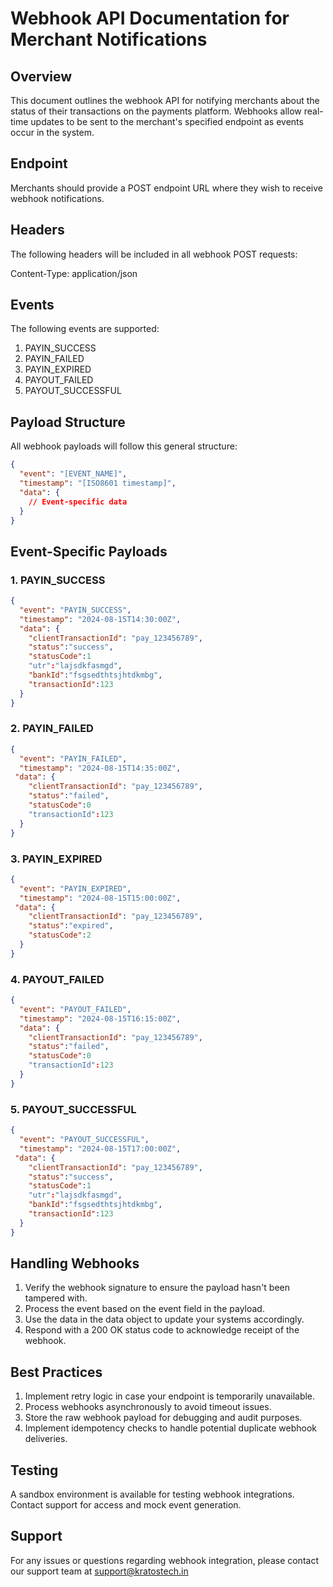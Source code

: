 # Webhook API Documentation for Merchant Notifications

## Overview

This document outlines the webhook API for notifying merchants about the status of their transactions on the payments platform. Webhooks allow real-time updates to be sent to the merchant's specified endpoint as events occur in the system.

## Endpoint

Merchants should provide a POST endpoint URL where they wish to receive webhook notifications.

## Headers

The following headers will be included in all webhook POST requests:


Content-Type: application/json


## Events

The following events are supported:

1. PAYIN_SUCCESS
2. PAYIN_FAILED
3. PAYIN_EXPIRED
4. PAYOUT_FAILED
5. PAYOUT_SUCCESSFUL

## Payload Structure

All webhook payloads will follow this general structure:

```json
{
  "event": "[EVENT_NAME]",
  "timestamp": "[ISO8601 timestamp]",
  "data": {
    // Event-specific data
  }
}
```


## Event-Specific Payloads

### 1. PAYIN_SUCCESS

```json
{
  "event": "PAYIN_SUCCESS",
  "timestamp": "2024-08-15T14:30:00Z",
  "data": {
    "clientTransactionId": "pay_123456789",
    "status":"success",
    "statusCode":1
    "utr":"lajsdkfasmgd",
    "bankId":"fsgsedthtsjhtdkmbg",
    "transactionId":123
  }
}
```


### 2. PAYIN_FAILED

```json
{
  "event": "PAYIN_FAILED",
  "timestamp": "2024-08-15T14:35:00Z",
 "data": {
    "clientTransactionId": "pay_123456789",
    "status":"failed",
    "statusCode":0
    "transactionId":123
  }
}
```


### 3. PAYIN_EXPIRED

```json
{
  "event": "PAYIN_EXPIRED",
  "timestamp": "2024-08-15T15:00:00Z",
 "data": {
    "clientTransactionId": "pay_123456789",
    "status":"expired",
    "statusCode":2
  }
}
```


### 4. PAYOUT_FAILED

```json
{
  "event": "PAYOUT_FAILED",
  "timestamp": "2024-08-15T16:15:00Z",
  "data": {
    "clientTransactionId": "pay_123456789",
    "status":"failed",
    "statusCode":0
    "transactionId":123
  }
}
```


### 5. PAYOUT_SUCCESSFUL

```json
{
  "event": "PAYOUT_SUCCESSFUL",
  "timestamp": "2024-08-15T17:00:00Z",
 "data": {
    "clientTransactionId": "pay_123456789",
    "status":"success",
    "statusCode":1
    "utr":"lajsdkfasmgd",
    "bankId":"fsgsedthtsjhtdkmbg",
    "transactionId":123
  }
}
```


## Handling Webhooks

1. Verify the webhook signature to ensure the payload hasn't been tampered with.
2. Process the event based on the event field in the payload.
3. Use the data in the data object to update your systems accordingly.
4. Respond with a 200 OK status code to acknowledge receipt of the webhook.

## Best Practices

1. Implement retry logic in case your endpoint is temporarily unavailable.
2. Process webhooks asynchronously to avoid timeout issues.
3. Store the raw webhook payload for debugging and audit purposes.
4. Implement idempotency checks to handle potential duplicate webhook deliveries.

## Testing

A sandbox environment is available for testing webhook integrations. Contact support for access and mock event generation.

## Support

For any issues or questions regarding webhook integration, please contact our support team at support@kratostech.in

